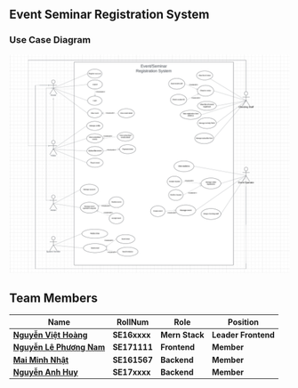## Event Seminar Registration System

### Use Case Diagram

![Project Relational Schema](https://github.com/SUMMER2024-SWP391/ShowBiz_Booking_Event_BE/blob/main/imgs/relational_schema.png)



## Team Members

| Name                    	| RollNum      	| Role      	| Position                      	|
|-------------------------	|------------	|------------	|-------------------------------	|
| [**Nguyễn Việt Hoàng**](https://github.com/hoangday185) 	| **SE16xxxx** 	| **Mern Stack** 	| **Leader Frontend** 	|
| [**Nguyễn Lê Phương Nam**](https://github.com/HenryDev1553) | **SE171111** 	| **Frontend** 	| **Member**                    	|
| [**Mai Minh Nhật**](https://github.com/minatisleeping)  	| **SE161567** 	| **Backend** 	| **Member**                    	|
| [**Nguyễn Anh Huy**](https://github.com/kle1603)        	| **SE17xxxx** 	| **Backend** | **Member**           	|
